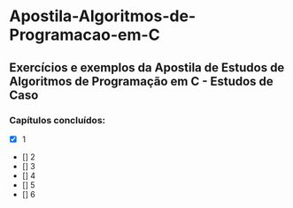 # Apostila-Algoritmos-de-Programacao-em-C
 ## Exercícios e exemplos da **Apostila de Estudos de Algoritmos de Programação em C - Estudos de Caso**
 
 ### Capítulos concluídos:
 - [x] 1
 - [] 2
 - [] 3
 - [] 4
 - [] 5
 - [] 6
